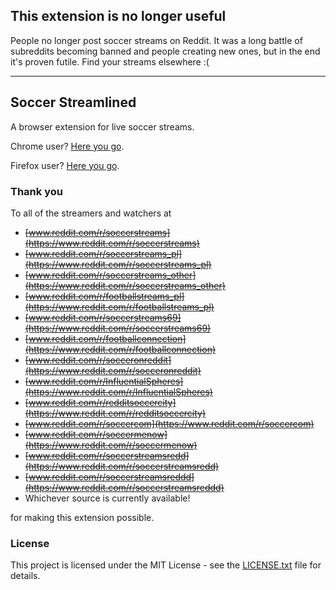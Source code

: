 ## This extension is no longer useful

People no longer post soccer streams on Reddit. It was a long battle of subreddits becoming banned and people creating new ones, but in the end it's proven futile. Find your streams elsewhere :(

---

## Soccer Streamlined

A browser extension for live soccer streams.

Chrome user? [Here you go](https://chrome.google.com/webstore/detail/soccer-streamlined/lcabedmhpejejhpjdfehcojabbdfihci).

Firefox user? [Here you go](https://addons.mozilla.org/en-US/firefox/addon/soccer-streamlined/).

### Thank you

To all of the streamers and watchers at

- ~~[www.reddit.com/r/soccerstreams](https://www.reddit.com/r/soccerstreams)~~
- ~~[www.reddit.com/r/soccerstreams_pl](https://www.reddit.com/r/soccerstreams_pl)~~
- ~~[www.reddit.com/r/soccerstreams_other](https://www.reddit.com/r/soccerstreams_other)~~
- ~~[www.reddit.com/r/footballstreams_pl](https://www.reddit.com/r/footballstreams_pl)~~
- ~~[www.reddit.com/r/soccerstreams69](https://www.reddit.com/r/soccerstreams69)~~
- ~~[www.reddit.com/r/footballconnection](https://www.reddit.com/r/footballconnection)~~
- ~~[www.reddit.com/r/socceronreddit](https://www.reddit.com/r/socceronreddit)~~
- ~~[www.reddit.com/r/InfluentialSpheres](https://www.reddit.com/r/InfluentialSpheres)~~
- ~~[www.reddit.com/r/redditsoccercity](https://www.reddit.com/r/redditsoccercity)~~
- ~~[www.reddit.com/r/soccercom](https://www.reddit.com/r/soccercom)~~
- ~~[www.reddit.com/r/soccermenow](https://www.reddit.com/r/soccermenow)~~
- ~~[www.reddit.com/r/soccerstreamsredd](https://www.reddit.com/r/soccerstreamsredd)~~
- ~~[www.reddit.com/r/soccerstreamsreddd](https://www.reddit.com/r/soccerstreamsreddd)~~
- Whichever source is currently available!

for making this extension possible.

### License

This project is licensed under the MIT License - see the [LICENSE.txt](LICENSE.txt) file for details.
